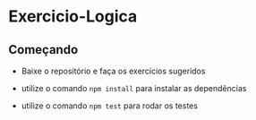 # Exercicio-Logica

## Começando

- Baixe o repositório e faça os exercícios sugeridos

- utilize o comando `npm install` para instalar as dependências

- utilize o comando `npm test` para rodar os testes
